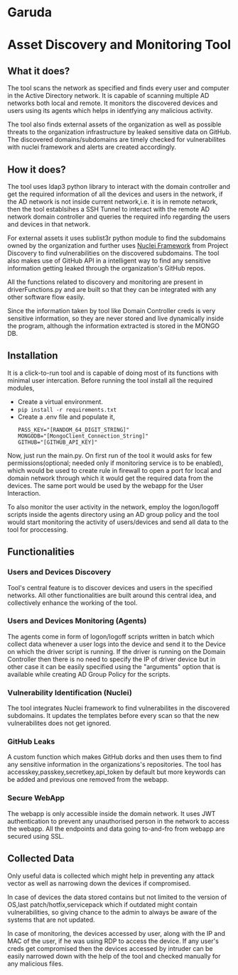 # Garuda
# Asset Discovery and Monitoring Tool
## What it does?
The tool scans the network as specified and finds every user and computer in the Active Directory network. It is capable of scanning multiple AD networks both local and remote. It monitors the discovered devices and users using its agents which helps in identfying any malicious activity.


The tool also finds external assets of the organization as well as possible threats to the organization infrastructure by leaked sensitive data on GitHub. The discovered domains/subdomains are timely checked for vulnerabilites with nuclei framework and alerts are created accordingly.

## How it does?
The tool uses ldap3 python library to interact with the domain controller and get the required information of all the devices and users in the network, if the AD network is not inside current network,i.e. it is in remote network, then the tool establsihes a SSH Tunnel to interact with the remote AD network domain controller and queries the required info regarding the users and devices in that network.


For external assets it uses sublist3r python module to find the subdomains owned by the organization and further uses [Nuclei Framework](https://github.com/projectdiscovery/nuclei) from Project Discovery to find vulnerabilities on the discovered subdomains. The tool also makes use of GitHub API in a intelligent way to find any sensitive information getting leaked through the organization's GitHub repos.  

All the functions related to discovery and monitoring are present in driverFunctions.py and are built so that they can be integrated with any other software flow easily.

Since the information taken by tool like Domain Controller creds is very sensitive information, so they are never stored and live dynamically inside the program, although the information extracted is stored in the MONGO DB. 

## Installation
It is a click-to-run tool and is capable of doing most of its functions with minimal user intercation. Before running the tool install all the required modules,
*   Create a virtual environment. 
*   ```pip install -r requirements.txt```
*   Create a .env file and populate it,
    ```
    PASS_KEY="[RANDOM_64_DIGIT_STRING]"
    MONGODB="[MongoClient_Connection_String]"
    GITHUB="[GITHUB_API_KEY]"
    ```


Now, just run the main.py. On first run of the tool it would asks for few permissions(optional; needed only if monitoring service is to be enabled), which would be used to create rule in firewall to open a port for local and domain network through which it would get the required data from the devices. The same port would be used by the webapp for the User Interaction.


To also monitor the user activity in the network, employ the logon/logoff scripts inside the agents directory using an AD group policy and the tool would start monitoring the activity of users/devices and send all data to the tool for proccessing.

##  Functionalities
### Users and Devices Discovery
Tool's central feature is to discover devices and users in the specified networks. All other functionalities are built around this central idea, and collectively enhance the working of the tool.
### Users and Devices Monitoring (Agents)
The agents come in form of logon/logoff scripts written in batch which collect data whenever a user logs into the device and send it to the Device on which the driver script is running. If the driver is running on the Domain Controller then there is no need to specify the IP of driver device but in other case it can be easily specified using the "arguments" option that is available while creating AD Group Policy for the scripts.
### Vulnerability Identification (Nuclei)
The tool integrates Nuclei framework to find vulnerabilites in the discovered subdomains. It updates the templates before every scan so that the new vulnerabilites does not get ignored.
### GitHub Leaks
A custom function which makes GitHub dorks and then uses them to find any sensitive information in the organizations's repositories. The tool has accesskey,passkey,secretkey,api_token by default but more keywords can be added and previous one removed from the webapp.
### Secure WebApp
The webapp is only accessible inside the domain network. It uses JWT authentication to prevent any unauthorised person in the network to access the webapp. All the endpoints and data going to-and-fro from webapp are secured using SSL.

## Collected Data
Only useful data is collected which might help in preventing any attack vector as well as narrowing down the devices if compromised.


In case of devices the data stored contains but not limited to the version of OS,last patch/hotfix,servicepack which if outdated might contain vulnerabilities, so giving chance to the admin to always be aware of the systems that are not updated.

In case of monitoring, the devices accessed by user, along with the IP and MAC of the user, if he was using RDP to access the device. If any user's creds get compromised then the devices accessed by intruder can be easily narrowed down with the help of the tool and checked manually for any malicious files.
